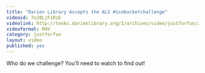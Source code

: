 ```yaml
---
title: "Darien Library Accepts the ALS #icebucketchallenge"
videoid: 7uJ0LjF1RzE
videolink: http://tonks.darienlibrary.org/1/archives/video/justforfun/20140825_als_challenge.m4v
videoformat: M4V
category: justforfun
layout: video
published: yes
---
```


Who do we challenge? You'll need to watch to find out!